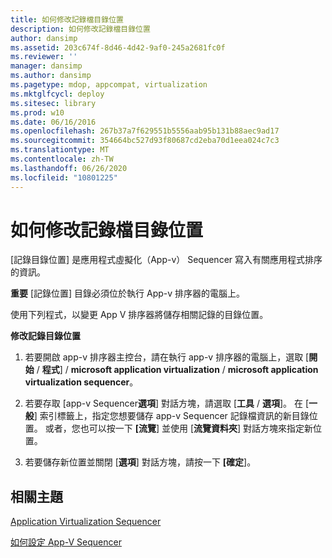 ```yaml
---
title: 如何修改記錄檔目錄位置
description: 如何修改記錄檔目錄位置
author: dansimp
ms.assetid: 203c674f-8d46-4d42-9af0-245a2681fc0f
ms.reviewer: ''
manager: dansimp
ms.author: dansimp
ms.pagetype: mdop, appcompat, virtualization
ms.mktglfcycl: deploy
ms.sitesec: library
ms.prod: w10
ms.date: 06/16/2016
ms.openlocfilehash: 267b37a7f629551b5556aab95b131b88aec9ad17
ms.sourcegitcommit: 354664bc527d93f80687cd2eba70d1eea024c7c3
ms.translationtype: MT
ms.contentlocale: zh-TW
ms.lasthandoff: 06/26/2020
ms.locfileid: "10801225"
---
```

# 如何修改記錄檔目錄位置


[記錄目錄位置] 是應用程式虛擬化（App-v） Sequencer 寫入有關應用程式排序的資訊。

**重要** [記錄位置] 目錄必須位於執行 App-v 排序器的電腦上。

 

使用下列程式，以變更 App V 排序器將儲存相關記錄的目錄位置。

**修改記錄目錄位置**

1.  若要開啟 app-v 排序器主控台，請在執行 app-v 排序器的電腦上，選取 [**開始**  /  **程式**]  /  **microsoft application virtualization**  /  **microsoft application virtualization sequencer**。

2.  若要存取 [app-v Sequencer**選項**] 對話方塊，請選取 [**工具**  /  **選項**]。 在 [**一般**] 索引標籤上，指定您想要儲存 app-v Sequencer 記錄檔資訊的新目錄位置。 或者，您也可以按一下 **[流覽**] 並使用 [**流覽資料夾**] 對話方塊來指定新位置。

3.  若要儲存新位置並關閉 [**選項**] 對話方塊，請按一下 **[確定**]。

## 相關主題


[Application Virtualization Sequencer](application-virtualization-sequencer.md)

[如何設定 App-V Sequencer](how-to-configure-the-app-v-sequencer.md)

 

 






